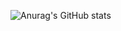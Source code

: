 ![Anurag's GitHub stats](https://github-readme-stats.vercel.app/api?username=charlyfinos&show_icons=true&theme=dark)
